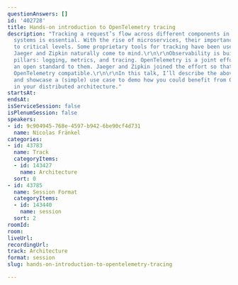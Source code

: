 ```yaml
---
questionAnswers: []
id: '402728'
title: Hands-on introduction to OpenTelemetry tracing
description: "Tracking a request’s flow across different components in distributed
  systems is essential. With the rise of microservices, their importance has risen
  to critical levels. Some proprietary tools for tracking have been used already:
  Jaeger and Zipkin naturally come to mind.\r\n\r\nObservability is built on three
  pillars: logging, metrics, and tracing. OpenTelemetry is a joint effort to bring
  an open standard to them. Jaeger and Zipkin joined the effort so that they are now
  OpenTelemetry compatible.\r\n\r\nIn this talk, I’ll describe the above in more detail
  and showcase a (simple) use case to demo how you could benefit from OpenTelemetry
  in your distributed architecture."
startsAt: 
endsAt: 
isServiceSession: false
isPlenumSession: false
speakers:
- id: 9c904945-768e-4597-b942-6be90cf4d731
  name: Nicolas Fränkel
categories:
- id: 43783
  name: Track
  categoryItems:
  - id: 143427
    name: Architecture
  sort: 0
- id: 43785
  name: Session Format
  categoryItems:
  - id: 143440
    name: session
  sort: 2
roomId: 
room: 
liveUrl: 
recordingUrl: 
track: Architecture
format: session
slug: hands-on-introduction-to-opentelemetry-tracing

---
```

